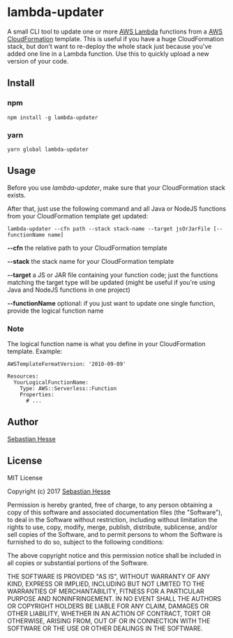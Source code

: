 # lambda-updater
A small CLI tool to update one or more [AWS Lambda](https://aws.amazon.com/lambda/) functions from a
[AWS CloudFormation](https://aws.amazon.com/cloudformation/) template.
This is useful if you have a huge CloudFormation stack, but don't want to re-deploy the whole stack
just because you've added one line in a Lambda function. Use this to quickly upload a new version of your code.

## Install

### npm
```
npm install -g lambda-updater
```

### yarn

```
yarn global lambda-updater
```

## Usage

Before you use *lambda-updater*, make sure that your CloudFormation stack exists.

After that, just use the following command and all Java or NodeJS functions from your CloudFormation template
get updated:

```
lambda-updater --cfn path --stack stack-name --target jsOrJarFile [--functionName name]
```

**--cfn** the relative path to your CloudFormation template

**--stack** the stack name for your CloudFormation template

**--target** a JS or JAR file containing your function code; just the functions matching the target type will be
updated (might be useful if you're using Java and NodeJS functions in one project)

**--functionName** optional: if you just want to update one single function, provide the logical function name

### Note
The logical function name is what you define in your CloudFormation template. Example:
```
AWSTemplateFormatVersion: '2010-09-09'

Resources:
  YourLogicalFunctionName:
    Type: AWS::Serverless::Function
    Properties:
      # ...
```


## Author

[Sebastian Hesse](https://www.sebastianhesse.de)


## License

MIT License

Copyright (c) 2017 [Sebastian Hesse](https://www.sebastianhesse.de)

Permission is hereby granted, free of charge, to any person obtaining a copy
of this software and associated documentation files (the "Software"), to deal
in the Software without restriction, including without limitation the rights
to use, copy, modify, merge, publish, distribute, sublicense, and/or sell
copies of the Software, and to permit persons to whom the Software is
furnished to do so, subject to the following conditions:

The above copyright notice and this permission notice shall be included in all
copies or substantial portions of the Software.

THE SOFTWARE IS PROVIDED "AS IS", WITHOUT WARRANTY OF ANY KIND, EXPRESS OR
IMPLIED, INCLUDING BUT NOT LIMITED TO THE WARRANTIES OF MERCHANTABILITY,
FITNESS FOR A PARTICULAR PURPOSE AND NONINFRINGEMENT. IN NO EVENT SHALL THE
AUTHORS OR COPYRIGHT HOLDERS BE LIABLE FOR ANY CLAIM, DAMAGES OR OTHER
LIABILITY, WHETHER IN AN ACTION OF CONTRACT, TORT OR OTHERWISE, ARISING FROM,
OUT OF OR IN CONNECTION WITH THE SOFTWARE OR THE USE OR OTHER DEALINGS IN THE
SOFTWARE.

